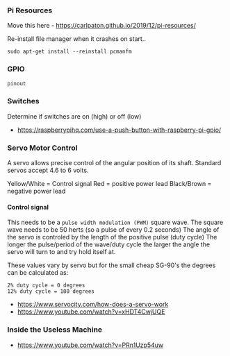### Pi Resources

Move this here - https://carlpaton.github.io/2019/12/pi-resources/

Re-install file manager when it crashes on start..

```
sudo apt-get install --reinstall pcmanfm
```

### GPIO

```py
pinout
```

### Switches

Determine if switches are on (high) or off (low)

* https://raspberrypihq.com/use-a-push-button-with-raspberry-pi-gpio/

### Servo Motor Control

A servo allows precise control of the angular position of its shaft.
Standard servos accept 4.6 to 6 volts.

Yellow/White = Control signal
Red = positive power lead
Black/Brown = negative power lead

#### Control signal

This needs to be a `pulse width modulation (PWM)` square wave.
The square wave needs to be 50 herts (so a pulse of every 0.2 seconds)
The angle of the servo is controled by the length of the positive pulse (duty cycle)
The longer the pulse/period of the wave/duty cycle the larger the angle the servo will turn to and try hold itself at.

These values vary by servo but for the small cheap SG-90's the degrees can be calculated as:
```
2% duty cycle = 0 degrees
12% duty cycle = 180 degrees
```

* https://www.servocity.com/how-does-a-servo-work
* https://www.youtube.com/watch?v=xHDT4CwjUQE

### Inside the Useless Machine

* https://www.youtube.com/watch?v=PRn1Uzp54uw